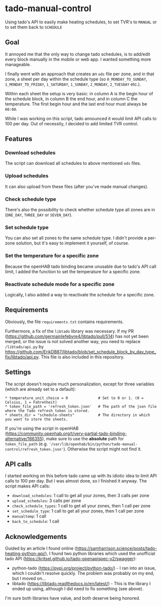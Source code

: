 # tado-manual-control
Using tado's API to easily make heating schedules, to set TVR's to `MANUAL` or to set them back to `SCHEDULE`

## Goal
It annoyed me that the only way to change tado schedules, is to add/edit every block manually in the mobile or web app. I wanted something more manageable.

I finally went with an approach that creates an `ods` file per zone, and in that zone, a sheet per day within the schedule type (so `0_MONDAY_TO_SUNDAY`, `1_MONDAY_TO_FRIDAY`, `1_SATURDAY`, `1_SUNDAY`, `2_MONDAY`, `2_TUESDAY` etc.).

Within each sheet the setup is very basic: in column A is the begin hour of the schedule block, in column B the end hour, and in column C the temperature. The first begin hour and the last end hour must always be `00:00`.

While I was working on this script, tado announced it would limit API calls to 100 per day. Out of necessity, I decided to add limited TVR control.

## Features
### Download schedules
The script can download all schedules to above mentioned `ods` files.

### Upload schedules
It can also upload from these files (after you've made manual changes).

### Check schedule type
There's also the possibility to check whether schedule type all zones are in (`ONE_DAY`, `THREE_DAY` or `SEVEN_DAY`).

### Set schedule type
You can also set all zones to the same schedule type. I didn't provide a per-zone solution, but it's easy to implement it yourself, of course.

### Set the temperature for a specific zone
Because the openHAB tado binding became unusable due to tado's API call limit, I added the function to set the temperature for a specific zone.

### Reactivate schedule mode for a specific zone
Logically, I also added a way to reactivate the schedule for a specific zone.

## Requirements
Obviously, the file `requirements.txt` contains requirements.

Furthermore, a fix of the `libtado` library was necessary. If my PR (https://github.com/germainlefebvre4/libtado/pull/514) has not yet been merged, or the issue is not solved another way, you need to replace `/libtado/api.py` by https://github.com/ErikDB87/libtado/blob/set_schedule_block_by_day_type_fix/libtado/api.py. This file is also included in this repository.

## Settings
The script doesn't require much personalization, except for three variables (which are already set to a default):
```
* temperature_unit_choice = 0              # Set to 0 or 1. (0 = Celsius, 1 = Fahrenheit)
* token_file_path = 'refresh_token.json'   # The path of the json file where the Tado refresh token is stored.
* sheets_dir = "schedule-sheets"           # The directory in which you want to store the sheets.
```

If you're using the script in openHAB (https://community.openhab.org/t/very-partial-tado-binding-alternative/166355), make sure to use the **absolute** path for `token_file_path` (e.g. `'/var/lib/openhab/bin/python/tado-manual-control/refresh_token.json'`). Otherwise the script might not find it.

## API calls
I started working on this before tado came up with its idiotic idea to limit API calls to 100 per day. But I was almost done, so I finished it anyway. The script makes API calls:
* `download_schedules`: 1 call to get all your zones, then 3 calls per zone
* `upload_schedules`: 3 calls per zone
* `check_schedule_types`: 1 call to get all your zones, then 1 call per zone
* `set_schedule_type`: 1 call to get all your zones, then 1 call per zone
* `manualtemp`: 1 call
* `back_to_schedule`: 1 call

## Acknowledgements
Guided by an article I found online (https://samharrison.science/posts/tado-heating-python-api/), I found two python libraries which used the unofficial tado API (https://kritsel.github.io/tado-openapispec-v2/swagger):
* python-tado (https://pypi.org/project/python-tado/) - I ran into an issue, which I couldn't resolve quickly. The problem was probably on my end, but I moved on...
* libtado (https://libtado.readthedocs.io/en/latest/) - This is the library I ended up using, although I did need to fix something (see above).

I'm sure both libraries have value, and both deserve being honored.